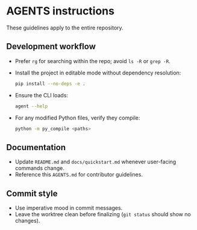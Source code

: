 # AGENTS instructions

These guidelines apply to the entire repository.

## Development workflow

- Prefer `rg` for searching within the repo; avoid `ls -R` or `grep -R`.
- Install the project in editable mode without dependency resolution:
  
  ```bash
  pip install --no-deps -e .
  ```
- Ensure the CLI loads:
  
  ```bash
  agent --help
  ```
- For any modified Python files, verify they compile:
  
  ```bash
  python -m py_compile <paths>
  ```

## Documentation

- Update `README.md` and `docs/quickstart.md` whenever user-facing commands change.
- Reference this `AGENTS.md` for contributor guidelines.

## Commit style

- Use imperative mood in commit messages.
- Leave the worktree clean before finalizing (`git status` should show no changes).
